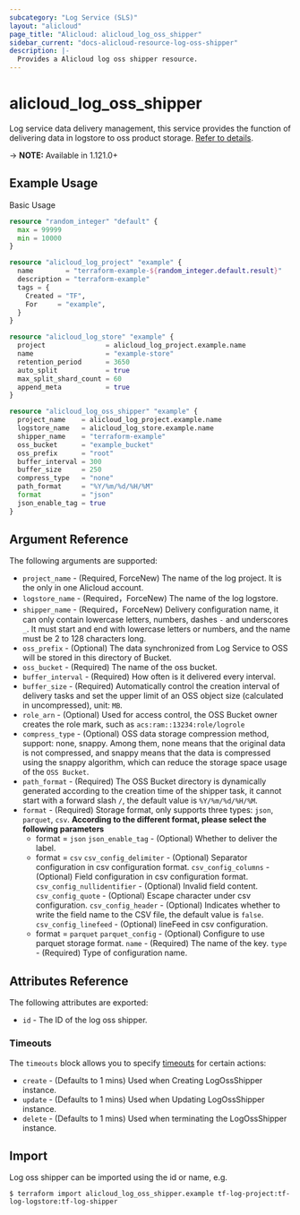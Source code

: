 ```yaml
---
subcategory: "Log Service (SLS)"
layout: "alicloud"
page_title: "Alicloud: alicloud_log_oss_shipper"
sidebar_current: "docs-alicloud-resource-log-oss-shipper"
description: |-
  Provides a Alicloud log oss shipper resource.
---
```


# alicloud\_log\_oss\_shipper
Log service data delivery management, this service provides the function of delivering data in logstore to oss product storage.
[Refer to details](https://www.alibabacloud.com/help/en/doc-detail/43724.htm).

-> **NOTE:** Available in 1.121.0+

## Example Usage

Basic Usage

```terraform
resource "random_integer" "default" {
  max = 99999
  min = 10000
}

resource "alicloud_log_project" "example" {
  name        = "terraform-example-${random_integer.default.result}"
  description = "terraform-example"
  tags = {
    Created = "TF",
    For     = "example",
  }
}

resource "alicloud_log_store" "example" {
  project               = alicloud_log_project.example.name
  name                  = "example-store"
  retention_period      = 3650
  auto_split            = true
  max_split_shard_count = 60
  append_meta           = true
}

resource "alicloud_log_oss_shipper" "example" {
  project_name    = alicloud_log_project.example.name
  logstore_name   = alicloud_log_store.example.name
  shipper_name    = "terraform-example"
  oss_bucket      = "example_bucket"
  oss_prefix      = "root"
  buffer_interval = 300
  buffer_size     = 250
  compress_type   = "none"
  path_format     = "%Y/%m/%d/%H/%M"
  format          = "json"
  json_enable_tag = true
}
```

## Argument Reference

The following arguments are supported:

* `project_name` - (Required, ForceNew) The name of the log project. It is the only in one Alicloud account.
* `logstore_name` - (Required，ForceNew) The name of the log logstore.
* `shipper_name` - (Required，ForceNew) Delivery configuration name, it can only contain lowercase letters, numbers, dashes `-` and underscores `_`. It must start and end with lowercase letters or numbers, and the name must be 2 to 128 characters long.
* `oss_prefix` - (Optional) The data synchronized from Log Service to OSS will be stored in this directory of Bucket.
* `oss_bucket` - (Required) The name of the oss bucket.
* `buffer_interval` - (Required) How often is it delivered every interval.
* `buffer_size` - (Required) Automatically control the creation interval of delivery tasks and set the upper limit of an OSS object size (calculated in uncompressed), unit: `MB`.
* `role_arn` - (Optional) Used for access control, the OSS Bucket owner creates the role mark, such as `acs:ram::13234:role/logrole`
* `compress_type` - (Optional) OSS data storage compression method, support: none, snappy. Among them, none means that the original data is not compressed, and snappy means that the data is compressed using the snappy algorithm, which can reduce the storage space usage of the `OSS Bucket`.
* `path_format` - (Required) The OSS Bucket directory is dynamically generated according to the creation time of the shipper task, it cannot start with a forward slash `/`, the default value is `%Y/%m/%d/%H/%M`.
* `format` - (Required) Storage format, only supports three types: `json`, `parquet`, `csv`.
  **According to the different format, please select the following parameters**
  - format = `json`
    `json_enable_tag` - (Optional) Whether to deliver the label.
  - format = `csv`
    `csv_config_delimiter` - (Optional) Separator configuration in csv configuration format.
    `csv_config_columns` - (Optional) Field configuration in csv configuration format.
    `csv_config_nullidentifier` - (Optional) Invalid field content.
    `csv_config_quote` - (Optional) Escape character under csv configuration.
    `csv_config_header` - (Optional) Indicates whether to write the field name to the CSV file, the default value is `false`.
    `csv_config_linefeed` - (Optional) lineFeed in csv configuration.
  - format = `parquet`
    `parquet_config` - (Optional) Configure to use parquet storage format.
       `name` - (Required) The name of the key.
       `type` - (Required) Type of configuration name.


## Attributes Reference

The following attributes are exported:

* `id` - The ID of the log oss shipper.

### Timeouts

The `timeouts` block allows you to specify [timeouts](https://www.terraform.io/docs/configuration-0-11/resources.html#timeouts) for certain actions:

* `create` - (Defaults to 1 mins) Used when Creating LogOssShipper instance. 
* `update` - (Defaults to 1 mins) Used when Updating LogOssShipper instance. 
* `delete` - (Defaults to 1 mins) Used when terminating the LogOssShipper instance.

## Import

Log oss shipper can be imported using the id or name, e.g.

```shell
$ terraform import alicloud_log_oss_shipper.example tf-log-project:tf-log-logstore:tf-log-shipper
```
